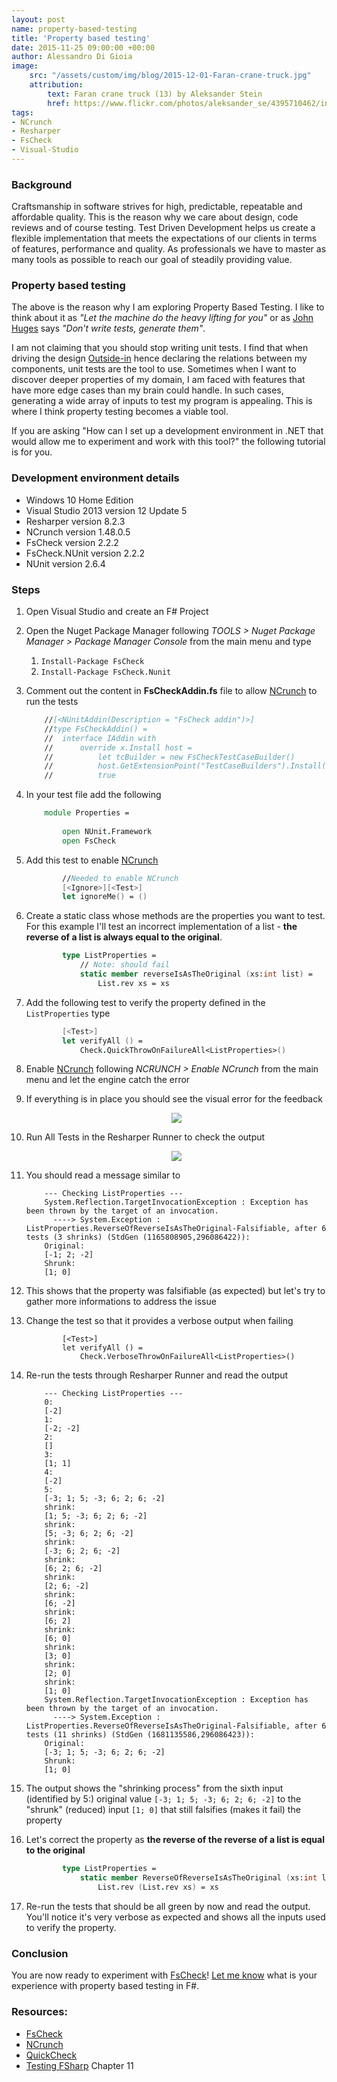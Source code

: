 ```yaml
---
layout: post
name: property-based-testing
title: 'Property based testing'
date: 2015-11-25 09:00:00 +00:00
author: Alessandro Di Gioia
image:
    src: "/assets/custom/img/blog/2015-12-01-Faran-crane-truck.jpg"
    attribution:
        text: Faran crane truck (13) by Aleksander Stein
        href: https://www.flickr.com/photos/aleksander_se/4395710462/in/photolist-7Grazq-u8FeRe-aqN7wn-quFTva-59p1jo-fCcGpb-7pZsgL-wQaXfD-8dcvpw-7GravJ-55WvHY-mQNY6-cavBq7-tatNgX-ybwDP-73JJXP-zbo2F9-x74s1Q-5RuhNR-7K2Ppz-59KLFw-6RoBFb-hJCjcV-qMhRKv-oD2dvE-b4TNGV-56ah5u-6bGXrN-e9qotr-4Bz52Z-7K6KNU-ma811D-bBeGjZ-rbmUEf-4TsmqM-ejPJ3o-3YCK6v-55WzgW-iKD8Yb-dCt5Er-55WA8A-cavy1G-8dGnzC-55SmLZ-4bSdwh-9WUchN-4Bz4PF-6UVh7x-cavM6y-6h2Q2n/
tags:
- NCrunch
- Resharper
- FsCheck
- Visual-Studio
---
```


### Background
Craftsmanship in software strives for high, predictable, repeatable and affordable quality. This is the reason why we care about design, code reviews and of course testing. 
Test Driven Development helps us create a flexible implementation that meets the expectations of our clients in terms of features, performance and quality. As professionals we have to master as many tools as possible to reach our goal of steadily providing value. 
	
### Property based testing
The above is the reason why I am exploring Property Based Testing. I like to think about it as *"Let the machine do the heavy lifting for you"* or as [John Huges] says *"Don't write tests, generate them"*.

I am not claiming that you should stop writing unit tests. I find that when driving the design [Outside-in] hence declaring the relations between my components, unit tests are the tool to use.
Sometimes when I want to discover deeper properties of my domain, I am faced with features that have more edge cases than my brain could handle. 
In such cases, generating a wide array of inputs to test my program is appealing. This is where I think property testing becomes a viable tool.

	
If you are asking "How can I set up a development environment in .NET that would allow me to experiment and work with this tool?" the following tutorial is for you. 

### Development environment details

* Windows 10 Home Edition
* Visual Studio 2013 version 12 Update 5
* Resharper version 8.2.3
* NCrunch version 1.48.0.5
* FsCheck version 2.2.2
* FsCheck.NUnit version 2.2.2
* NUnit version 2.6.4

### Steps
1. Open Visual Studio and create an F# Project
2. Open the Nuget Package Manager following *TOOLS > Nuget Package Manager > Package Manager Console* from the main menu and type
    1. ```Install-Package FsCheck```
    2. ```Install-Package FsCheck.Nunit```
3. Comment out the content in **FsCheckAddin.fs** file to allow [NCrunch] to run the tests
    
	``` fs
        //[<NUnitAddin(Description = "FsCheck addin")>] 
		//type FsCheckAddin() = 
		//  interface IAddin with 
		//      override x.Install host = 
		//          let tcBuilder = new FsCheckTestCaseBuilder() 
		//          host.GetExtensionPoint("TestCaseBuilders").Install(tcBuilder) 
        //          true 
   ```
   
4. In your test file add the following
    
	``` fs
        module Properties = 
        
            open NUnit.Framework 
            open FsCheck
    ```
	
5. Add this test to enable [NCrunch]
    
	``` fs
            //Needed to enable NCrunch 
            [<Ignore>][<Test>] 
            let ignoreMe() = () 
    ```
	
6. Create a static class whose methods are the properties you want to test. For this example I'll test an incorrect implementation of a list - **the reverse of a list is always equal to the original**.
    
	``` fs
            type ListProperties =     
                // Note: should fail     
                static member reverseIsAsTheOriginal (xs:int list) =          
                    List.rev xs = xs
    ```
	
7. Add the following test to verify the property defined in the ```ListProperties``` type
    
	``` fs
            [<Test>] 
            let verifyAll () =      
                Check.QuickThrowOnFailureAll<ListProperties>()
    ```
	
8. 	Enable [NCrunch] following *NCRUNCH > Enable NCrunch* from the main menu and let the engine catch the error
9. If everything is in place you should see the visual error for the feedback
	<center><img class="img-fluid" class="img-fluid" src="{{ site.baseurl }}/assets/custom/img/blog/2015-11-25-Property-based-testing/NCrunch-visual-feed-back-error.png"></center>
10. Run All Tests in the Resharper Runner to check the output
	<center><img src="{{ site.baseurl }}/assets/custom/img/blog/2015-11-25-Property-based-testing/Resharper-tests-run-error.png" class="img-fluid"></center>
11. You should read a message similar to
    
	```
        --- Checking ListProperties ---
		System.Reflection.TargetInvocationException : Exception has been thrown by the target of an invocation.
		  ----> System.Exception : ListProperties.ReverseOfReverseIsAsTheOriginal-Falsifiable, after 6 tests (3 shrinks) (StdGen (1165808905,296086422)):
		Original:
		[-1; 2; -2]
		Shrunk:
		[1; 0]
    ```
	
12. This shows that the property was falsifiable (as expected) but let's try to gather more informations to address the issue
13. Change the test so that it provides a verbose output when failing
    
	```
            [<Test>] 
    		let verifyAll () = 
                Check.VerboseThrowOnFailureAll<ListProperties>()
    ```
	
14. Re-run the tests through Resharper Runner and read the output
    
	```
        --- Checking ListProperties ---
		0:
		[-2]
		1:
		[-2; -2]
		2:
		[]
		3:
		[1; 1]
		4:
		[-2]
		5:
		[-3; 1; 5; -3; 6; 2; 6; -2]
		shrink:
		[1; 5; -3; 6; 2; 6; -2]
		shrink:
		[5; -3; 6; 2; 6; -2]
		shrink:
		[-3; 6; 2; 6; -2]
		shrink:
		[6; 2; 6; -2]
		shrink:
		[2; 6; -2]
		shrink:
		[6; -2]
		shrink:
		[6; 2]
		shrink:
		[6; 0]
		shrink:
		[3; 0]
		shrink:
		[2; 0]
		shrink:
		[1; 0]
		System.Reflection.TargetInvocationException : Exception has been thrown by the target of an invocation.
		  ----> System.Exception : ListProperties.ReverseOfReverseIsAsTheOriginal-Falsifiable, after 6 tests (11 shrinks) (StdGen (1681135586,296086423)):
		Original:
		[-3; 1; 5; -3; 6; 2; 6; -2]
		Shrunk:
		[1; 0]
    ```
	
15. The output shows the "shrinking process" from the sixth input (identified by 5:) original value ```[-3; 1; 5; -3; 6; 2; 6; -2]``` to the  "shrunk" (reduced) input ```[1; 0]``` that still falsifies (makes it fail) the property 
16. Let's correct the property as **the reverse of the reverse of a list is equal to the original**
    
	``` fs
            type ListProperties =
				static member ReverseOfReverseIsAsTheOriginal (xs:int list) = 
					List.rev (List.rev xs) = xs
    ```
	
17. Re-run the tests that should be all green by now and read the output. You'll notice it's very verbose as expected and shows all the inputs used to verify the property.

### Conclusion
You are now ready to experiment with [FsCheck]!
[Let me know] what is your experience with property based testing in F#.

### Resources:

- [FsCheck]
- [NCrunch]
- [QuickCheck]
- [Testing FSharp] Chapter 11

[FSCheck]: http://fscheck.github.io/FsCheck/index.html
[NCrunch]: http://www.ncrunch.net/
[John Huges]: http://vimeo.com/68383317
[QuickCheck]: http://www.eecs.northwestern.edu/~robby/courses/395-495-2009-fall/quick.pdf
[Testing FSharp]: http://www.packtpub.com/application-development/testing-f
[Let me know]: https://twitter.com/Parajao
[Outside-in]: https://www.youtube.com/watch?v=XHnuMjah6ps
